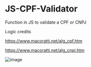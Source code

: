 # JS-CPF-Validator
Function in JS to validate a CPF or CNPJ

Logic credits

https://www.macoratti.net/alg_cpf.htm

https://www.macoratti.net/alg_cnpj.htm

![image](https://user-images.githubusercontent.com/65428910/207667469-1903c7ad-9e4b-4b4c-bf15-c0912f3e54ed.png)
